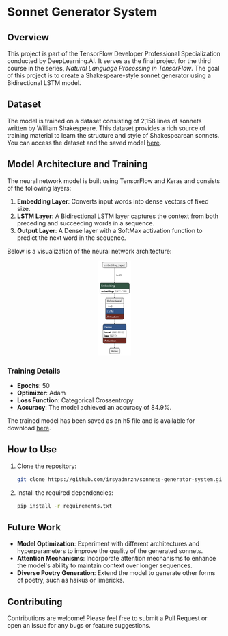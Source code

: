 # Sonnet Generator System

## Overview

This project is part of the TensorFlow Developer Professional Specialization conducted by DeepLearning.AI. It serves as the final project for the third course in the series, *Natural Language Processing in TensorFlow*. The goal of this project is to create a Shakespeare-style sonnet generator using a Bidirectional LSTM model.

## Dataset

The model is trained on a dataset consisting of 2,158 lines of sonnets written by William Shakespeare. This dataset provides a rich source of training material to learn the structure and style of Shakespearean sonnets. You can access the dataset and the saved model [here](https://github.com/irsyadnrzn/sonnets-generator-system/blob/main/poem_model.h5).

## Model Architecture and Training

The neural network model is built using TensorFlow and Keras and consists of the following layers:

1. **Embedding Layer**: Converts input words into dense vectors of fixed size.
2. **LSTM Layer**: A Bidirectional LSTM layer captures the context from both preceding and succeeding words in a sequence.
3. **Output Layer**: A Dense layer with a SoftMax activation function to predict the next word in the sequence.

Below is a visualization of the neural network architecture:

<p align="center">
  <img src="https://github.com/irsyadnrzn/sonnets-generator-system/blob/main/model_architecture.png" width="15%" height="15%">
</p>

### Training Details

- **Epochs**: 50
- **Optimizer**: Adam
- **Loss Function**: Categorical Crossentropy
- **Accuracy**: The model achieved an accuracy of 84.9%.

The trained model has been saved as an h5 file and is available for download [here](https://github.com/irsyadnrzn/sonnets-generator-system/blob/main/poem_model.h5).

## How to Use

1. Clone the repository:
    ```bash
    git clone https://github.com/irsyadnrzn/sonnets-generator-system.git
    ```
2. Install the required dependencies:
    ```bash
    pip install -r requirements.txt
    ```

## Future Work

- **Model Optimization**: Experiment with different architectures and hyperparameters to improve the quality of the generated sonnets.
- **Attention Mechanisms**: Incorporate attention mechanisms to enhance the model's ability to maintain context over longer sequences.
- **Diverse Poetry Generation**: Extend the model to generate other forms of poetry, such as haikus or limericks.

## Contributing

Contributions are welcome! Please feel free to submit a Pull Request or open an Issue for any bugs or feature suggestions.
